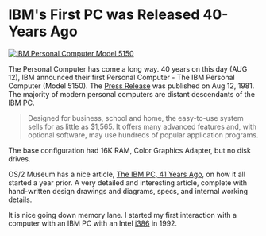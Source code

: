 # IBM's First PC was Released 40-Years Ago

<a href="https://en.wikipedia.org/wiki/IBM_Personal_Computer"><img class="large" src="https://cdn.oinam.com/img/computer/IBM-PC-model-5150.webp" alt="IBM Personal Computer Model 5150" loading="lazy"></a>

The Personal Computer has come a long way. 40 years on this day (AUG 12), IBM announced their first Personal Computer - The IBM Personal Computer (Model 5150). The [Press Release](https://www.ibm.com/ibm/history/exhibits/pc25/pc25_press.html) was published on Aug 12, 1981. The majority of modern personal computers are distant descendants of the IBM PC.

> Designed for business, school and home, the easy-to-use system sells for as little as $1,565. It offers many advanced features and, with optional software, may use hundreds of popular application programs.

The base configuration had 16K RAM, Color Graphics Adapter, but no disk drives.

OS/2 Museum has a nice article, [The IBM PC, 41 Years Ago](https://www.os2museum.com/wp/the-ibm-pc-41-years-ago/), on how it all started a year prior. A very detailed and interesting article, complete with hand-written design drawings and diagrams, specs, and internal working details.

It is nice going down memory lane. I started my first interaction with a computer with an IBM PC with an Intel [i386](https://en.wikipedia.org/wiki/I386) in 1992.